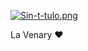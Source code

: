 [![Sin-t-tulo.png](https://i.postimg.cc/jShXH9cy/Sin-t-tulo.png)](https://postimg.cc/v4cfM0pm)

La Venary ♥
